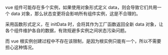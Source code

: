 vue 组件可能存在多个实例，如果使用对象形式定义 data，则会导致它们共用一个 data 对象，那么状态变更将会影响所有组件实例，这是不合理的。

采用函数形式定义，在 initData 时，会将其作为工厂函数返回全新 data 对象，让各个组件维护各自的数据，有效规避多实例之间状态污染问题。

而 vue 根实例创建过程中不存在该限制，是因为根实例只能有一个，所以不需要担心这种情况。

